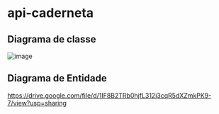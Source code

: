 # api-caderneta

## Diagrama de classe

![image](https://github.com/user-attachments/assets/1df3b005-7c0e-4dd3-8d83-4e1fe2acd7c4)

## Diagrama de Entidade

https://drive.google.com/file/d/1IF8B2TRb0hjfL312j3cqR5dXZmkPK9-7/view?usp=sharing

